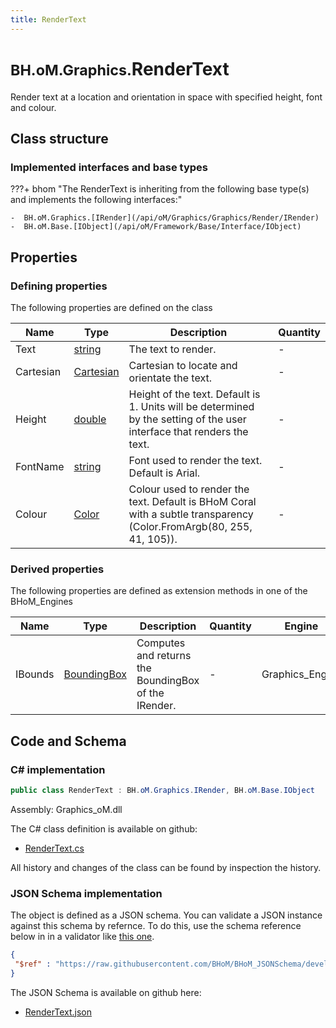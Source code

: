 ```yaml
---
title: RenderText
---
```


# <small>BH.oM.Graphics.</small>**RenderText**

Render text at a location and orientation in space with specified height, font and colour.

## Class structure

### Implemented interfaces and base types

???+ bhom "The RenderText is inheriting from the following base type(s) and implements the following interfaces:"

    -  BH.oM.Graphics.[IRender](/api/oM/Graphics/Graphics/Render/IRender)
    -  BH.oM.Base.[IObject](/api/oM/Framework/Base/Interface/IObject)


## Properties



### Defining properties

The following properties are defined on the class

| Name             | Type             | Description      | Quantity         |
|------------------|------------------|------------------|------------------|
| Text | [string](https://learn.microsoft.com/en-us/dotnet/api/System.String?view=netstandard-2.0) | The text to render. | - |
| Cartesian | [Cartesian](/api/oM/Dimensional/Geometry/CoordinateSystem/Cartesian) | Cartesian to locate and orientate the text. | - |
| Height | [double](https://learn.microsoft.com/en-us/dotnet/api/System.Double?view=netstandard-2.0) | Height of the text. Default is 1. Units will be determined by the setting of the user interface that renders the text. | - |
| FontName | [string](https://learn.microsoft.com/en-us/dotnet/api/System.String?view=netstandard-2.0) | Font used to render the text. Default is Arial. | - |
| Colour | [Color](https://learn.microsoft.com/en-us/dotnet/api/System.Drawing.Color?view=netstandard-2.0) | Colour used to render the text. Default is BHoM Coral with a subtle transparency (Color.FromArgb(80, 255, 41, 105)). | - |


### Derived properties

The following properties are defined as extension methods in one of the BHoM_Engines

| Name             | Type             | Description      | Quantity         | Engine           |
|------------------|------------------|------------------|------------------|------------------|
| IBounds | [BoundingBox](/api/oM/Dimensional/Geometry/Misc/BoundingBox) | Computes and returns the BoundingBox of the IRender. | - | Graphics_Engine |


## Code and Schema

### C# implementation

``` C# title="C#"
public class RenderText : BH.oM.Graphics.IRender, BH.oM.Base.IObject
```

Assembly: Graphics_oM.dll

The C# class definition is available on github:

- [RenderText.cs](https://github.com/BHoM/BHoM/blob/develop/Graphics_oM/Render\RenderText.cs)

All history and changes of the class can be found by inspection the history.
### JSON Schema implementation

The object is defined as a JSON schema. You can validate a JSON instance against this schema by refernce. To do this, use the schema reference below in in a validator like [this one](https://www.jsonschemavalidator.net/).

``` json title="JSON Schema"
{
 "$ref" : "https://raw.githubusercontent.com/BHoM/BHoM_JSONSchema/develop/Graphics_oM/RenderText.json"
}
```

The JSON Schema is available on github here:

- [RenderText.json](https://github.com/BHoM/BHoM_JSONSchema/blob/develop/Graphics_oM/RenderText.json)
